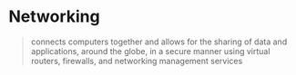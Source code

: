# Networking

> connects computers together and allows for the sharing of data and applications, around the globe, in a secure manner using virtual routers, firewalls, and networking management services
